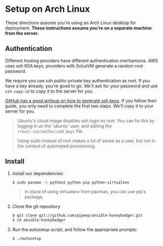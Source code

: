Setup on Arch Linux
===================

These directions assume you're using an Arch Linux desktop for deployment.
**These instructions assume you're on a separate machine from the server.**

Authentication
--------------

Different hosting providers have different authentication mechanisms. AWS uses
ssh RSA keys, providers with SolusVM generate a random root password.

We require you use ssh public-private key authentication as root. If you have a
key already, you're good to go. We'll ask for your password and use
`ssh-copy-id` to copy it to the server for you.

[GitHub has a good writeup on how to generate ssh keys][git rsa]. If you follow
their guide, you only need to complete the first two steps. We'll copy it to
your server for you.

[git rsa]: https://help.github.com/articles/generating-ssh-keys/

> Ubuntu's cloud image disables ssh login as root. You can fix this by logging
> in as the 'ubuntu' user, and editing the `/root/.ssh/authorized_keys` file.
>
> Using sudo instead of root makes a lot of sense as a user, but not in the
> context of automated provisioning.

Install
-------

1.  Install our dependencies:

    ```sh
    $ sudo pacman -S python2 python-pip python-virtualenv
    ```

    > In place of using virtualenv from pacman, you can use pip's package.

2.  Clone the git repository

    ```sh
    $ git clone git://github.com/pipeep/ansible-honeybadger.git
    $ cd ansible-honeybadger
    ```

3.  Run the autosetup script, and follow the appropriate prompts:

    ```sh
    $ ./autosetup
    ```
